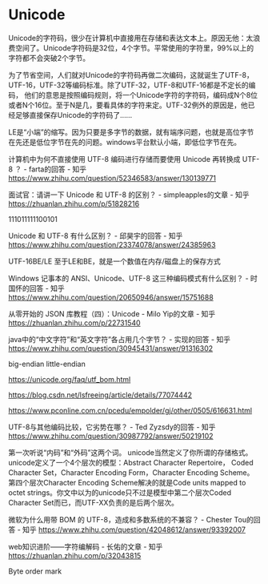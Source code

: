 # Unicode

Unicode的字符码，很少在计算机中直接用在存储和表达文本上。原因无他：太浪费空间了。Unicode字符码是32位，4个字节。平常使用的字符里，99%以上的字符都不会突破2个字节。

为了节省空间，人们就对Unicode的字符码再做二次编码，这就诞生了UTF-8，UTF-16，UTF-32等编码标准。除了UTF-32，UTF-8和UTF-16都是不定长的编码，
他们的意思是按照编码规则，将一个Unicode字符的字符码，编码成N个8位或者N个16位。至于N是几，要看具体的字符来定。UTF-32例外的原因是，他已经足够直接保存Unicode的字符码了……


LE是“小端”的缩写。因为只要是多字节的数据，就有端序问题，也就是高位字节在先还是低位字节在先的问题。windows平台默认小端，即低位字节在先。


计算机中为何不直接使用 UTF-8 编码进行存储而要使用 Unicode 再转换成 UTF-8 ？ - farta的回答 - 知乎
https://www.zhihu.com/question/52346583/answer/130139771


面试官：请讲一下 Unicode 和 UTF-8 的区别？ - simpleapples的文章 - 知乎
https://zhuanlan.zhihu.com/p/51828216

111011111100101

Unicode 和 UTF-8 有什么区别？ - 邱昊宇的回答 - 知乎
https://www.zhihu.com/question/23374078/answer/24385963

UTF-16BE/LE
至于LE和BE，就是一个数值在内存/磁盘上的保存方式

Windows 记事本的 ANSI、Unicode、UTF-8 这三种编码模式有什么区别？ - 时国怀的回答 - 知乎
https://www.zhihu.com/question/20650946/answer/15751688

从零开始的 JSON 库教程（四）：Unicode - Milo Yip的文章 - 知乎
https://zhuanlan.zhihu.com/p/22731540

java中的“中文字符”和“英文字符”各占用几个字节？ - 实现的回答 - 知乎
https://www.zhihu.com/question/30945431/answer/91316302

big-endian	little-endian

https://unicode.org/faq/utf_bom.html

https://blog.csdn.net/lsfreeing/article/details/77074442

https://www.pconline.com.cn/pcedu/empolder/gj/other/0505/616631.html

UTF-8与其他编码比较，它劣势在哪？ - Ted Zyzsdy的回答 - 知乎
https://www.zhihu.com/question/30987792/answer/50219102

第一次听说“内码”和“外码”这两个词。
unicode当然定义了你所谓的存储格式。unicode定义了一个4个层次的模型：Abstract Character Repertoire， Coded Character Set，Character Encoding Form，Character Encoding Scheme。
第四个层次Character Encoding Scheme解决的就是Code units mapped to octet strings。你文中以为的unicode只不过是模型中第二个层次Coded Character Set而已，而UTF-XX负责的是后两个层次。

微软为什么用带 BOM 的 UTF-8，造成和多数系统的不兼容？ - Chester Tou的回答 - 知乎
https://www.zhihu.com/question/42048612/answer/93392007

web知识进阶——字符编解码 - 长佑的文章 - 知乎
https://zhuanlan.zhihu.com/p/32043815

Byte order mark
